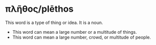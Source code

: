 # πλῆθος/plēthos
This word is a type of thing or idea. It is a noun.

* This word can mean a large number or a multitude of things.
* This word can mean a large number, crowd, or multitude of people.
